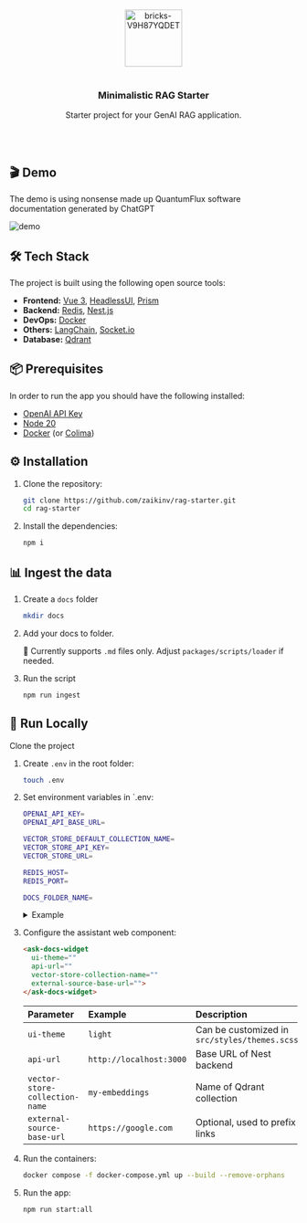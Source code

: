 <div align="center">
  <br/>
  <br/>
  <img src="https://github.com/zaikinv/rag-starter/assets/6627318/b753f6ca-9365-4cdb-a89e-2c88f86585b1" alt="bricks-V9H87YQDET" width="100"/>
  <br/>
  <br/>
  <h3 align="center">Minimalistic RAG Starter</h3>
  <p align="center">
    Starter project for your GenAI RAG application.
  </p>
  <br/>
  <br/>
</div>


## 🎬 Demo

The demo is using nonsense made up QuantumFlux software documentation generated by ChatGPT

![demo](https://github.com/zaikinv/rag-starter/assets/6627318/f479de09-a330-4669-ac3a-e9b3ca8780a4)

## 🛠️ Tech Stack

The project is built using the following open source tools:

- **Frontend:** [Vue 3](https://vuejs.org/), [HeadlessUI](https://headlessui.com/), [Prism](https://prismjs.com/)
- **Backend:** [Redis](https://redis.io/), [Nest.js](https://nestjs.com/)
- **DevOps:** [Docker](https://docs.docker.com/compose/)
- **Others:** [LangChain](https://js.langchain.com/), [Socket.io](https://socket.io/)
- **Database:** [Qdrant](https://qdrant.tech/)


## 📦 Prerequisites

In order to run the app you should have the following installed:

- [OpenAI API Key](https://platform.openai.com/api-keys)
- [Node 20](https://nodejs.org/en/download/package-manager)
- [Docker](https://docs.docker.com/engine/install) (or [Colima](https://github.com/abiosoft/colima))

## ⚙️  Installation

1. Clone the repository:

    ```bash
    git clone https://github.com/zaikinv/rag-starter.git
    cd rag-starter
    ```

2. Install the dependencies:

    ```bash
    npm i
    ```

## 📊 Ingest the data

1. Create a `docs` folder

    ```bash
    mkdir docs
    ```

2. Add your docs to folder.


   🚨 Currently supports `.md` files only. Adjust `packages/scripts/loader` if needed.


3. Run the script

    ```bash
    npm run ingest
    ```
   
## 🤖 Run Locally

Clone the project

1. Create `.env` in the root folder:

    ```bash
    touch .env
    ```

2. Set environment variables in `.env:

    ```bash    
    OPENAI_API_KEY=
    OPENAI_API_BASE_URL=

    VECTOR_STORE_DEFAULT_COLLECTION_NAME=
    VECTOR_STORE_API_KEY=
    VECTOR_STORE_URL=

    REDIS_HOST=
    REDIS_PORT=

    DOCS_FOLDER_NAME=
    ```
   
    <details>
   
      <summary>Example</summary>

   ```bash    
   OPENAI_API_KEY=sk-JsdnaErYVIPuej4kqweT7BmzkGH7FXIDPR6u4fGyUF8W1ET
   OPENAI_API_BASE_URL=https://api.openai.com/v1/

   VECTOR_STORE_DEFAULT_COLLECTION_NAME=my-embeddings
   VECTOR_STORE_API_KEY=JsdnaErYVIPuej4kqweT7Bmzk
   VECTOR_STORE_URL=http://localhost:6333
	
   REDIS_HOST=localhost
   REDIS_PORT=6379

   DOCS_FOLDER_NAME=docs
    ```

    </details>

3. Configure the assistant web component:

    ```html
    <ask-docs-widget
      ui-theme=""
      api-url=""
      vector-store-collection-name=""
      external-source-base-url="">
    </ask-docs-widget>
    ```

   | Parameter                      | Example                 | Description                                   |
   |:-------------------------------|:------------------------|:----------------------------------------------|
   | `ui-theme`                     | `light`                 | Can be customized in `src/styles/themes.scss` |
   | `api-url`                      | `http://localhost:3000` | Base URL of Nest backend                      |
   | `vector-store-collection-name` | `my-embeddings`         | Name of Qdrant collection                     |
   | `external-source-base-url`     | `https://google.com`    | Optional, used to prefix links                |


4. Run the containers:

    ```bash
    docker compose -f docker-compose.yml up --build --remove-orphans
    ```

5. Run the app:

    ```bash
    npm run start:all 
    ```
